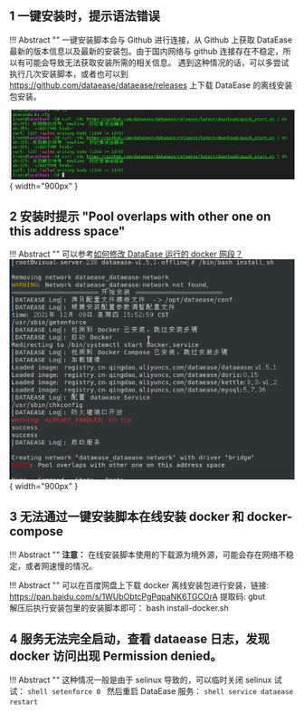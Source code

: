 ## 1 一键安装时，提示语法错误

!!! Abstract ""
    一键安装脚本会与 Github 进行连接，从 Github 上获取 DataEase 最新的版本信息以及最新的安装包。由于国内网络与 github 连接存在不稳定，所以有可能会导致无法获取安装所需的相关信息。 遇到这种情况的话，可以多尝试执行几次安装脚本，或者也可以到 https://github.com/dataease/dataease/releases 上下载 DataEase 的离线安装包安装。

![安装报错](../../img/faq/install-error.png){ width="900px" }

## 2 安装时提示 "Pool overlaps with other one on this address space"

!!! Abstract ""
    可以参考[如何修改 DataEase 运行的 docker 网段？](../configuration/#7-docker)
![网段冲突](../../img/faq/address-space.png){ width="900px" }


## 3 无法通过一键安装脚本在线安装 docker 和 docker-compose

!!! Abstract ""
    **注意：** 在线安装脚本使用的下载源为境外源，可能会存在网络不稳定，或者网速慢的情况。

!!! Abstract ""
    可以在百度网盘上下载 docker 离线安装包进行安装，链接: https://pan.baidu.com/s/1WUbObtcPgPqpaNK6TGCOrA 提取码: gbut  
    解压后执行安装包里的安装脚本即可： bash install-docker.sh

## 4 服务无法完全启动，查看 dataease 日志，发现 docker 访问出现 Permission denied。

!!! Abstract ""
    这种情况一般是由于 selinux 导致的，可以临时关闭 selinux 试试：
    ```shell
    setenforce 0
    ```
    然后重启 DataEase 服务：
    ```shell
    service dataease restart
    ```